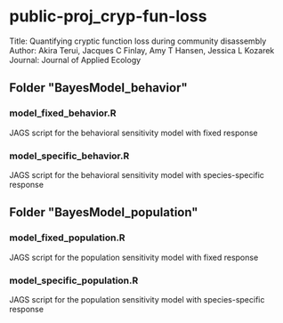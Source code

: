 # public-proj_cryp-fun-loss
 Title: Quantifying cryptic function loss during community disassembly  
 Author: Akira Terui, Jacques C Finlay, Amy T Hansen, Jessica L Kozarek  
 Journal: Journal of Applied Ecology  

## Folder "BayesModel_behavior"
### model_fixed_behavior.R
JAGS script for the behavioral sensitivity model with fixed response
### model_specific_behavior.R
JAGS script for the behavioral sensitivity model with species-specific response

## Folder "BayesModel_population"
### model_fixed_population.R
JAGS script for the population sensitivity model with fixed response
### model_specific_population.R
JAGS script for the population sensitivity model with species-specific response
